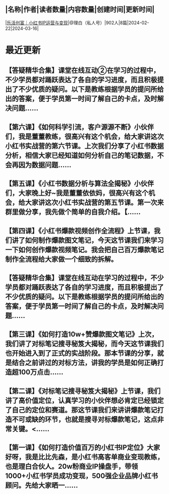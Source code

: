 |名称|作者|读者数量|内容数量|创建时间|更新时间|
---
|[乐活创富｜小红书IP运营与变现](https://xiaobot.net/p/lhcfxhs?refer=0b133df9-27dc-423b-8101-639049001c13)|@理白（私人号）|902人|8篇|2024-02-22|2024-03-16|

# 最近更新
## 【答疑精华合集】课堂在线互动②在学习的过程中，不少学员都对踊跃表达了各自的学习进度，而且积极提出了不少优质的疑问。以下是教练根据学员的提问所给出的答案，便于学员第一时间了解自己的卡点，及时解决问题......
## 【第六课】《如何科学引流，客户源源不断》小伙伴们，我是董董教练，很高兴有这个机会，给大家讲这次小红书实战营的第六节课。上次我们分享了小红书数据分析，相信大家已经知道如何分析自己的笔记数据，不会再因为数据问题......
## 【第五课】《小红书数据分析与算法全揭秘》小伙伴们，大家晚上好~我是董董依依妈，很高兴有这个机会，给大家讲这次小红书实战营的第五节课。第一次来群里做分享，我先做个简单的自我介绍。【......
## 【第四课】《小红书爆款视频创作全流程》上节课，我们讲了如何制作爆款图文笔记，今天这节课我们来学习一下如何创作爆款视频笔记。我会把自己百万爆款笔记制作全流程给大家做一个细致的拆解。
## 【答疑精华合集】课堂在线互动在学习的过程中，不少学员都对踊跃表达了各自的学习进度，而且积极提出了不少优质的疑问。以下是教练根据学员的提问所给出的答案，便于学员第一时间了解自己的卡点，及时解决问题......
## 【第三课】《如何打造10w+赞爆款图文笔记》上次，我们讲了对标笔记搜寻秘笈大揭秘，而今天这节课我们也开始进入到了正式的实战阶段。那本节课的分享，就是结合之前讲过的对标方法，讲我的学员是如何正确打造超100万点击......
## 【第二课】《对标笔记搜寻秘笈大揭秘》上节课，我们讲了高价值定位，认真学习的小伙伴想必肯定已经锁定了自己的定位和赛道。那这节课我们来讲讲爆款笔记打造不可或缺的环节，也就是搜寻对标爆款笔记，这点非常关键。<......
## 【第一课】《如何打造价值百万的小红书IP定位》大家好呀，我是比比先森，是小红书高客单商业变现教练，也是理白合伙人。20w粉商业IP操盘手，带领1000+小红书学员成功变现，500强企业品牌小红书顾问。先给大家晒一......


